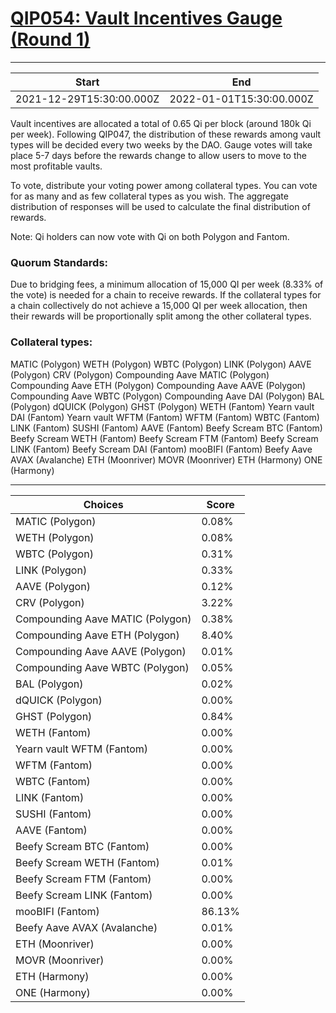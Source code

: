 
# [QIP054: Vault Incentives Gauge (Round 1)](https://snapshot.org/#/qidao.eth/proposal/0x362948be2d1d2cb4b15cd8bc8258106b501071947a8c27307d34a5895cf4d330)

---
| Start | End |
| --- | --- |
| 2021-12-29T15:30:00.000Z | 2022-01-01T15:30:00.000Z |


Vault incentives are allocated a total of 0.65 Qi per block (around 180k Qi per week). Following QIP047, the distribution of these rewards among vault types will be decided every two weeks by the DAO. Gauge votes will take place 5-7 days before the rewards change to allow users to move to the most profitable vaults.

To vote, distribute your voting power among collateral types. You can vote for as many and as few collateral types as you wish. The aggregate distribution of responses will be used to calculate the final distribution of rewards.

Note: Qi holders can now vote with Qi on both Polygon and Fantom.

### Quorum Standards:

Due to bridging fees, a minimum allocation of 15,000 QI per week (8.33% of the vote) is needed for a chain to receive rewards. If the collateral types for a chain collectively do not achieve a 15,000 QI per week allocation, then their rewards will be proportionally split among the other collateral types.

### Collateral types:

MATIC (Polygon)
WETH (Polygon)
WBTC (Polygon)
LINK (Polygon)
AAVE (Polygon)
CRV (Polygon)
Compounding Aave MATIC (Polygon)
Compounding Aave ETH (Polygon)
Compounding Aave AAVE (Polygon)
Compounding Aave WBTC (Polygon)
Compounding Aave DAI (Polygon)
BAL (Polygon)
dQUICK (Polygon)
GHST (Polygon)
WETH (Fantom)
Yearn vault DAI (Fantom)
Yearn vault WFTM (Fantom)
WFTM (Fantom)
WBTC (Fantom)
LINK (Fantom)
SUSHI (Fantom)
AAVE (Fantom)
Beefy Scream BTC (Fantom)
Beefy Scream WETH (Fantom)
Beefy Scream FTM (Fantom)
Beefy Scream LINK (Fantom)
Beefy Scream DAI (Fantom)
mooBIFI (Fantom)
Beefy Aave AVAX (Avalanche)
ETH (Moonriver)
MOVR (Moonriver)
ETH (Harmony)
ONE (Harmony) 


---
| Choices | Score |
| --- | --- |
| MATIC (Polygon) | 0.08% |
| WETH (Polygon) | 0.08% |
| WBTC (Polygon) | 0.31% |
| LINK (Polygon) | 0.33% |
| AAVE (Polygon) | 0.12% |
| CRV (Polygon) | 3.22% |
| Compounding Aave MATIC (Polygon) | 0.38% |
| Compounding Aave ETH (Polygon) | 8.40% |
| Compounding Aave AAVE (Polygon) | 0.01% |
| Compounding Aave WBTC (Polygon) | 0.05% |
| BAL (Polygon) | 0.02% |
| dQUICK (Polygon) | 0.00% |
| GHST (Polygon) | 0.84% |
| WETH (Fantom) | 0.00% |
| Yearn vault WFTM (Fantom) | 0.00% |
| WFTM (Fantom) | 0.00% |
| WBTC (Fantom) | 0.00% |
| LINK (Fantom) | 0.00% |
| SUSHI (Fantom) | 0.00% |
| AAVE (Fantom) | 0.00% |
| Beefy Scream BTC (Fantom) | 0.00% |
| Beefy Scream WETH (Fantom) | 0.01% |
| Beefy Scream FTM (Fantom) | 0.00% |
| Beefy Scream LINK (Fantom) | 0.00% |
| mooBIFI (Fantom) | 86.13% |
| Beefy Aave AVAX (Avalanche) | 0.01% |
| ETH (Moonriver) | 0.00% |
| MOVR (Moonriver) | 0.00% |
| ETH (Harmony) | 0.00% |
| ONE (Harmony) | 0.00% |

